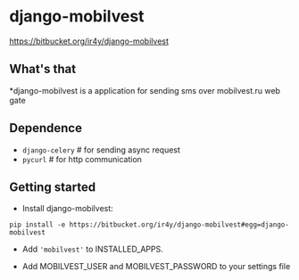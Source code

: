 
django-mobilvest
===============
https://bitbucket.org/ir4y/django-mobilvest

What's that
-----------

*django-mobilvest is a application for sending sms over mobilvest.ru web gate

Dependence
-----------

- `django-celery` # for sending async request
- `pycurl` # for http communication

Getting started
---------------
* Install django-mobilvest:

``pip install -e https://bitbucket.org/ir4y/django-mobilvest#egg=django-mobilvest
``

* Add `'mobilvest'` to INSTALLED_APPS.

* Add MOBILVEST_USER and MOBILVEST_PASSWORD to your settings file